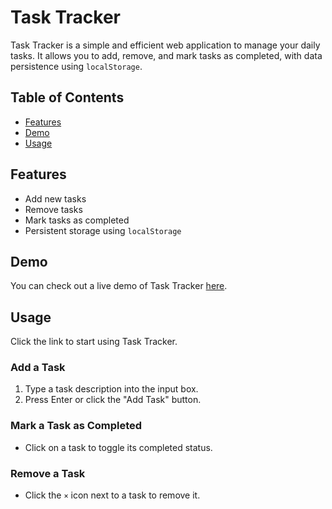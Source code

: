 # Task Tracker

Task Tracker is a simple and efficient web application to manage your daily tasks. It allows you to add, remove, and mark tasks as completed, with data persistence using `localStorage`.

## Table of Contents

- [Features](#features)
- [Demo](#demo)
- [Usage](#usage)

## Features

- Add new tasks
- Remove tasks
- Mark tasks as completed
- Persistent storage using `localStorage`

## Demo

You can check out a live demo of Task Tracker [here](https://your-demo-link.com).


## Usage

Click the link to start using Task Tracker.

### Add a Task

1. Type a task description into the input box.
2. Press Enter or click the "Add Task" button.

### Mark a Task as Completed

- Click on a task to toggle its completed status.

### Remove a Task

- Click the `×` icon next to a task to remove it.


